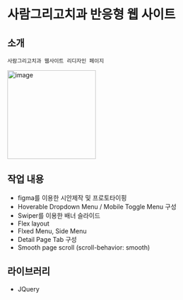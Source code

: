# 사람그리고치과 반응형 웹 사이트

## 소개
    사람그리고치과 웹사이트 리디자인 페이지
<img width="200" alt="image" src="[https://user-images.githubusercontent.com/106294039/185303222-9a8ad71a-48ee-4b48-87c2-b4462ed0795c.png](https://user-images.githubusercontent.com/106294039/187365482-ef2e4795-1f0f-47d9-ad1c-8d63271c2bdf.png)">


## 작업 내용
-  figma를 이용한 시안제작 및 프로토타이핑
-  Hoverable Dropdown Menu / Mobile Toggle Menu 구성  
-  Swiper를 이용한 배너 슬라이드
-  Flex layout
-  Flxed Menu, Side Menu
-  Detail Page Tab 구성
-  Smooth page scroll (scroll-behavior: smooth)

## 라이브러리
- JQuery
